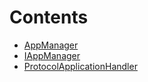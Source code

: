 

# Contents
- [AppManager](AppManager.sol/contract.AppManager.md)
- [IAppManager](IAppManager.sol/interface.IAppManager.md)
- [ProtocolApplicationHandler](ProtocolApplicationHandler.sol/contract.ProtocolApplicationHandler.md)
